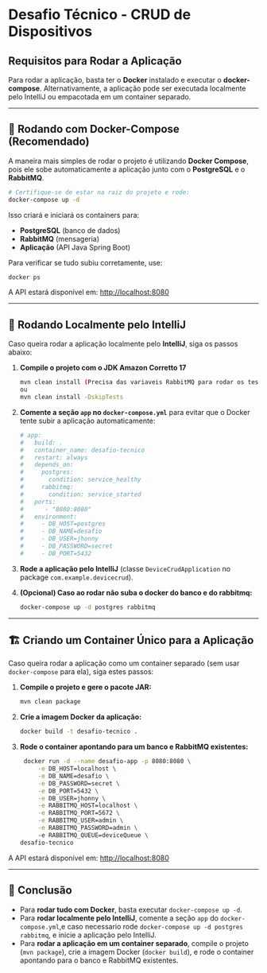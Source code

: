 # Desafio Técnico - CRUD de Dispositivos

## Requisitos para Rodar a Aplicação

Para rodar a aplicação, basta ter o **Docker** instalado e executar o **docker-compose**. Alternativamente, a aplicação pode ser executada localmente pelo IntelliJ ou empacotada em um container separado.

---

## 🐳 Rodando com Docker-Compose (Recomendado)
A maneira mais simples de rodar o projeto é utilizando **Docker Compose**, pois ele sobe automaticamente a aplicação junto com o **PostgreSQL** e o **RabbitMQ**.

```sh
# Certifique-se de estar na raiz do projeto e rode:
docker-compose up -d
```

Isso criará e iniciará os containers para:
- **PostgreSQL** (banco de dados)
- **RabbitMQ** (mensageria)
- **Aplicação** (API Java Spring Boot)

Para verificar se tudo subiu corretamente, use:
```sh
docker ps
```

A API estará disponível em: [http://localhost:8080](http://localhost:8080)

---

## 🔧 Rodando Localmente pelo IntelliJ
Caso queira rodar a aplicação localmente pelo **IntelliJ**, siga os passos abaixo:

1. **Compile o projeto com o JDK Amazon Corretto 17**
    ```sh
    mvn clean install (Precisa das variaveis RabbitMQ para rodar os testes)
   ou
   mvn clean install -DskipTests
    ```
   
2. **Comente a seção `app` no `docker-compose.yml`** para evitar que o Docker tente subir a aplicação automaticamente:
    ```yaml
    # app:
    #   build: .
    #   container_name: desafio-tecnico
    #   restart: always
    #   depends_on:
    #     postgres:
    #       condition: service_healthy
    #     rabbitmq:
    #       condition: service_started
    #   ports:
    #      - "8080:8080"
    #   environment:
    #     - DB_HOST=postgres
    #     - DB_NAME=desafio
    #     - DB_USER=jhonny
    #     - DB_PASSWORD=secret
    #     - DB_PORT=5432
    ```
3. **Rode a aplicação pelo IntelliJ** (classe `DeviceCrudApplication` no package `com.example.devicecrud`).

4. **(Opcional) Caso ao rodar não suba o docker do banco e do rabbitmq:**
    ```sh
    docker-compose up -d postgres rabbitmq
    ```
---

## 🏗️ Criando um Container Único para a Aplicação
Caso queira rodar a aplicação como um container separado (sem usar `docker-compose` para ela), siga estes passos:

1. **Compile o projeto e gere o pacote JAR:**
    ```sh
    mvn clean package
    ```
2. **Crie a imagem Docker da aplicação:**
    ```sh
    docker build -t desafio-tecnico .
    ```
3. **Rode o container apontando para um banco e RabbitMQ existentes:**
   ```sh
    docker run -d --name desafio-app -p 8080:8080 \
        -e DB_HOST=localhost \
        -e DB_NAME=desafio \
        -e DB_PASSWORD=secret \
        -e DB_PORT=5432 \
        -e DB_USER=jhonny \
        -e RABBITMQ_HOST=localhost \
        -e RABBITMQ_PORT=5672 \
        -e RABBITMQ_USER=admin \
        -e RABBITMQ_PASSWORD=admin \  
        -e RABBITMQ_QUEUE=deviceQueue \
   desafio-tecnico
    ```

A API estará disponível em: [http://localhost:8080](http://localhost:8080)

---

## 🚀 Conclusão
- Para **rodar tudo com Docker**, basta executar `docker-compose up -d`.
- Para **rodar localmente pelo IntelliJ**, comente a seção `app` do `docker-compose.yml`,e caso necessario rode `docker-compose up -d postgres rabbitmq`, e inicie a aplicação pelo IntelliJ.
- Para **rodar a aplicação em um container separado**, compile o projeto (`mvn package`), crie a imagem Docker (`docker build`), e rode o container apontando para o banco e RabbitMQ existentes.


